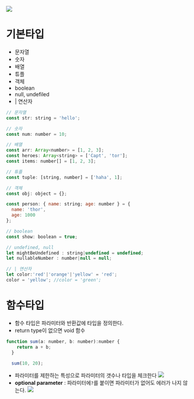 ![](https://images.velog.io/images/ouo_yoonk/post/2e202688-7cf5-410c-be55-05393ea1427a/TypeScript__n_-_%EB%B3%80%EC%88%98%EC%99%80_%ED%83%80%EC%9E%85_%EC%A0%95%EC%9D%98%ED%95%98%EA%B8%B0.png)
# 기본타입
- 문자열
- 숫자
- 배열
- 튜플
- 객체
- boolean
- null, undefiled
- | 연산자

``` javascript
// 문자열
const str: string = 'hello';

// 숫자
const num: number = 10;

// 배열
const arr: Array<number> = [1, 2, 3];
const heroes: Array<string> = ['Capt', 'tor'];
const items: number[] = [1, 2, 3];

// 튜플
const tuple: [string, number] = ['haha', 1];

// 객체
const obj: object = {};

const person: { name: string; age: number } = {
  name: 'thor',
  age: 1000
};

// boolean
const show: boolean = true;

// undefined, null
let mightBeUndefined : string|undefined = undefined;
let nullableNumber : number|null = null;

// | 연산자
let color:'red'|'orange'|'yellow' = 'red';
color = 'yellow'; //color = 'green'; 
```


# 함수타입
- 함수 타입은 파라미터와 반환값에 타입을 정의한다.
- return type이 없으면 void 함수
``` javascript
function sum(a: number, b: number):number {
    return a + b;
  }
  
  sum(10, 20);
```
- 파라미터를 제한하는 특성으로 파라미터의 갯수나 타입을 체크한다
![](https://images.velog.io/images/ouo_yoonk/post/0546532e-068a-40f5-b40b-af2f493e4b8a/image.png)
- __optional parameter__ : 파라미터에`?`를 붙이면 파라미터가 없어도 에러가 나지 않는다.
![](https://images.velog.io/images/ouo_yoonk/post/d9c7db7d-4898-43bf-bc17-7a47406206e1/image.png)